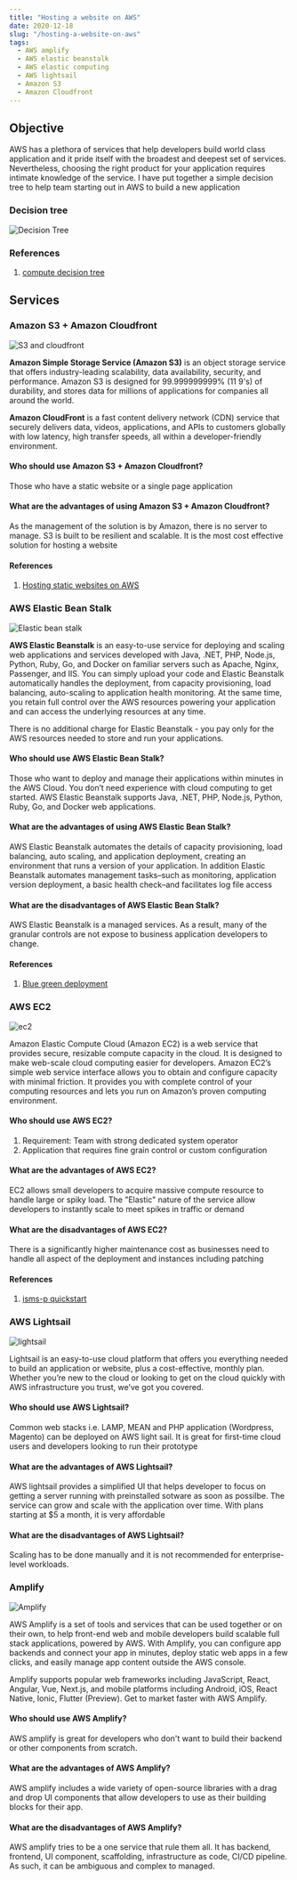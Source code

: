 ```yaml
---
title: "Hosting a website on AWS"
date: 2020-12-18
slug: "/hosting-a-website-on-aws"
tags:
  - AWS amplify
  - AWS elastic beanstalk
  - AWS elastic computing
  - AWS lightsail
  - Amazon S3
  - Amazon Cloudfront
---
```


## Objective

AWS has a plethora of services that help developers build world class application and it pride itself with the broadest and deepest set of services. Nevertheless, choosing the right product for your application requires intimate knowledge of the service. I have put together a simple decision tree to help team starting out in AWS to build a new application 

### Decision tree
![Decision Tree](https://github.com/sebastianlzy/draw-io/raw/master/icons/icons-compute-decision-tree.png)

### References
1. [compute decision tree](https://medium.com/weareservian/choosing-a-suitable-aws-compute-product-a-decision-tree-1dc46caef824)

## Services

### Amazon S3 + Amazon Cloudfront
![S3 and cloudfront](https://github.com/sebastianlzy/draw-io/raw/master/icons/icons-S3andCloudfront.png)

**Amazon Simple Storage Service (Amazon S3)** is an object storage service that offers industry-leading scalability, data availability, security, and performance. Amazon S3 is designed for 99.999999999% (11 9's) of durability, and stores data for millions of applications for companies all around the world.

**Amazon CloudFront** is a fast content delivery network (CDN) service that securely delivers data, videos, applications, and APIs to customers globally with low latency, high transfer speeds, all within a developer-friendly environment.

#### Who should use Amazon  S3 + Amazon Cloudfront?
Those who have a static website or a single page application

#### What are the advantages of using Amazon S3 + Amazon Cloudfront?
As the management of the solution is by Amazon, there is no server to manage. S3 is built to be resilient and scalable. It is the most cost effective solution for hosting a website

#### References
1. [Hosting static websites on AWS](https://d0.awsstatic.com/whitepapers/Storage/Building%20Static%20Websites%20on%20AWS.pdf)
 
### AWS Elastic Bean Stalk
![Elastic bean stalk](https://github.com/sebastianlzy/draw-io/raw/master/icons/icons-Beanstalk.png)

**AWS Elastic Beanstalk** is an easy-to-use service for deploying and scaling web applications and services developed with Java, .NET, PHP, Node.js, Python, Ruby, Go, and Docker on familiar servers such as Apache, Nginx, Passenger, and IIS.
You can simply upload your code and Elastic Beanstalk automatically handles the deployment, from capacity provisioning, load balancing, auto-scaling to application health monitoring. At the same time, you retain full control over the AWS resources powering your application and can access the underlying resources at any time.

There is no additional charge for Elastic Beanstalk - you pay only for the AWS resources needed to store and run your applications.

#### Who should use AWS Elastic Bean Stalk?
Those who want to deploy and manage their applications within minutes in the AWS Cloud. You don’t need experience with cloud computing to get started. AWS Elastic Beanstalk supports Java, .NET, PHP, Node.js, Python, Ruby, Go, and Docker web applications.

#### What are the advantages of using AWS Elastic Bean Stalk?
AWS Elastic Beanstalk automates the details of capacity provisioning, load balancing, auto scaling, and application deployment, creating an environment that runs a version of your application. In addition Elastic Beanstalk automates management tasks–such as monitoring, application version deployment, a basic health check–and facilitates log file access


#### What are the disadvantages of AWS Elastic Bean Stalk?
AWS Elastic Beanstalk is a managed services. As a result, many of the granular controls are not expose to business application developers to change. 


#### References
1. [Blue green deployment](https://aws.amazon.com/quickstart/architecture/blue-green-deployment/)

### AWS EC2
![ec2](https://github.com/sebastianlzy/draw-io/raw/master/icons/icons-EC2.png)

Amazon Elastic Compute Cloud (Amazon EC2) is a web service that provides secure, resizable compute capacity in the cloud. It is designed to make web-scale cloud computing easier for developers. Amazon EC2’s simple web service interface allows you to obtain and configure capacity with minimal friction. It provides you with complete control of your computing resources and lets you run on Amazon’s proven computing environment.

#### Who should use AWS EC2?
1. Requirement: Team with strong dedicated system operator
2. Application that requires fine grain control or custom configuration

#### What are the advantages of AWS EC2?
EC2 allows small developers to acquire massive compute resource to handle large or spiky load. The "Elastic" nature of the service allow developers to instantly scale to meet spikes in traffic or demand

#### What are the disadvantages of AWS EC2?
There is a significantly higher maintenance cost as businesses need to handle all aspect of the deployment and instances including patching

#### References
1. [isms-p quickstart](https://aws.amazon.com/quickstart/architecture/isms-p/)

### AWS Lightsail
![lightsail](https://github.com/sebastianlzy/draw-io/raw/master/icons/icons-Lightsail.png)

Lightsail is an easy-to-use cloud platform that offers you everything needed to build an application or website, plus a cost-effective, monthly plan. Whether you’re new to the cloud or looking to get on the cloud quickly with AWS infrastructure you trust, we’ve got you covered.

#### Who should use AWS Lightsail?
Common web stacks i.e. LAMP, MEAN and PHP application (Wordpress, Magento) can be deployed on AWS light sail. It is great for first-time cloud users and developers looking to run their prototype 

#### What are the advantages of AWS Lightsail?
AWS lightsail provides a simplified UI that helps developer to focus on getting a server running with preinstalled sotware as soon as possilbe. The service can grow and scale with the application over time. With plans starting at $5 a month, it is very affordable

#### What are the disadvantages of AWS Lightsail?
Scaling has to be done manually and it is not recommended for enterprise-level workloads. 

### Amplify
![Amplify](https://github.com/sebastianlzy/draw-io/raw/master/icons/icons-Amplify.png)

AWS Amplify is a set of tools and services that can be used together or on their own, to help front-end web and mobile developers build scalable full stack applications, powered by AWS. With Amplify, you can configure app backends and connect your app in minutes, deploy static web apps in a few clicks, and easily manage app content outside the AWS console.

Amplify supports popular web frameworks including JavaScript, React, Angular, Vue, Next.js, and mobile platforms including Android, iOS, React Native, Ionic, Flutter (Preview). Get to market faster with AWS Amplify.

#### Who should use AWS Amplify?
AWS amplify is great for developers who don't want to build their backend or other components from scratch. 

#### What are the advantages of AWS Amplify?
AWS amplify includes a wide variety of open-source libraries with a drag and drop UI components that allow developers to use as their building blocks for their app. 

#### What are the disadvantages of AWS Amplify?
AWS amplify tries to be a one service that rule them all. It has backend, frontend, UI component, scaffolding, infrastructure as code, CI/CD pipeline. As such, it can be ambiguous and complex to managed. 



